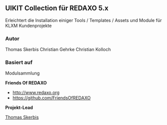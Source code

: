 ## UIKIT Collection für REDAXO 5.x

Erleichtert die Installation einiger Tools / Templates / Assets und Module für KLXM Kundenprojekte


### Autor

Thomas Skerbis
Christian Gehrke
Christian Kolloch

### Basiert auf

Modulsammlung 

**Friends Of REDAXO**

* http://www.redaxo.org
* https://github.com/FriendsOfREDAXO

**Projekt-Lead**

[Thomas Skerbis](https://github.com/KLXM)
